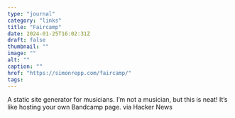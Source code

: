 ```yaml
---
type: "journal"
category: "links"
title: "Faircamp"
date: 2024-01-25T16:02:31Z
draft: false
thumbnail: ""
image: ""
alt: ""
caption: ""
href: "https://simonrepp.com/faircamp/"
tags:
---
```


A static site generator for musicians. I’m not a musician, but this is neat! It’s like hosting your own Bandcamp page. via Hacker News
